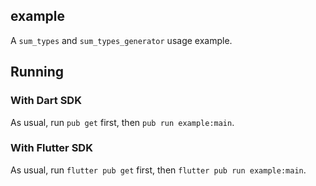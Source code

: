 ## example

A `sum_types` and `sum_types_generator` usage example.

## Running

### With Dart SDK

As usual, run `pub get` first, then `pub run example:main`.

### With Flutter SDK

As usual, run `flutter pub get` first, then `flutter pub run example:main`.
